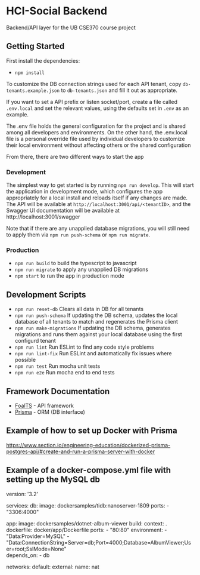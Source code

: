 # HCI-Social Backend
Backend/API layer for the UB CSE370 course project

## Getting Started
First install the dependencies:
- `npm install`

To customize the DB connection strings used for each API tenant, copy `db-tenants.example.json`
to `db-tenants.json` and fill it out as appropriate.

If you want to set a API prefix or listen socket/port, create a file called
`.env.local` and set the relevant values, using the defaults set in `.env` as an example.

The .env file holds the general configuration for the project and is shared among all developers and environments. On the other hand, the .env.local file is a personal override file used by individual developers to customize their local environment without affecting others or the shared configuration

From there, there are two different ways to start the app

### Development
The simplest way to get started is by running `npm run develop`. This will start the application
in development mode, which configures the app appropriately for a local install and reloads itself
if any changes are made. The API will be available at `http://localhost:3001/api/<tenantID>`, and the Swagger UI
documentation will be available at http://localhost:3001/swagger

Note that if there are any unapplied database migrations, you will still need to apply them via
`npm run push-schema` or `npm run migrate`.

### Production 
- `npm run build` to build the typescript to javascript
- `npm run migrate` to apply any unapplied DB migrations
- `npm start` to run the app in production mode

## Development Scripts
- `npm run reset-db` Clears all data in DB for all tenants
- `npm run push-schema` If updating the DB schema, updates the local database of all tenants to match and regenerates the Prisma client
- `npm run make-migrations` If updating the DB schema, generates migrations and runs them against your local database using the first configurd tenant
- `npm run lint` Run ESLint to find any code style problems
- `npm run lint-fix` Run ESLint and automatically fix issues where possible
- `npm run test` Run mocha unit tests
- `npm run e2e` Run mocha end to end tests

## Framework Documentation
- [FoalTS](https://foalts.org/docs/) - API framework
- [Prisma](https://prisma.io/) - ORM (DB interface)

## Example of how to set up Docker with Prisma

https://www.section.io/engineering-education/dockerized-prisma-postgres-api/#create-and-run-a-prisma-server-with-docker

## Example of a docker-compose.yml file with setting up the MySQL db

version: '3.2'

services:
  db:
    image: dockersamples/tidb:nanoserver-1809
    ports:
      - "3306:4000"

  app:
    image: dockersamples/dotnet-album-viewer
    build:
      context: .
      dockerfile: docker/app/Dockerfile
    ports:
      - "80:80"
    environment:
      - "Data:Provider=MySQL"
      - "Data:ConnectionString=Server=db;Port=4000;Database=AlbumViewer;User=root;SslMode=None"      
    depends_on:
      - db

networks:
  default:
    external:
      name: nat